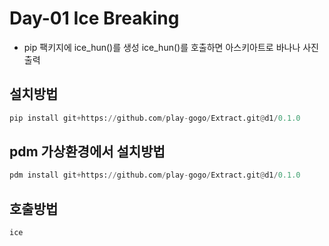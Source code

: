 # Day-01 Ice Breaking
- pip 팩키지에 ice_hun()를 생성
ice_hun()를 호출하면 아스키아트로 바나나 사진 출력

## 설치방법
```python
pip install git+https://github.com/play-gogo/Extract.git@d1/0.1.0
```

## pdm 가상환경에서 설치방법
```python
pdm install git+https://github.com/play-gogo/Extract.git@d1/0.1.0
```

## 호출방법
```bash
ice
```
